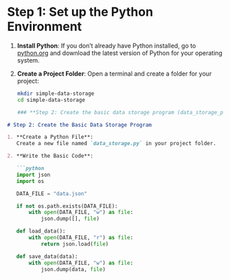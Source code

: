 # Step 1: Set up the Python Environment

1. **Install Python**:
   If you don’t already have Python installed, go to [python.org](https://www.python.org/downloads/) and download the latest version of Python for your operating system.

2. **Create a Project Folder**:
   Open a terminal and create a folder for your project:
   ```bash
   mkdir simple-data-storage
   cd simple-data-storage

   ### **Step 2: Create the basic data storage program (data_storage_program.md)**

```markdown
# Step 2: Create the Basic Data Storage Program

1. **Create a Python File**:
   Create a new file named `data_storage.py` in your project folder.

2. **Write the Basic Code**:

   ```python
   import json
   import os

   DATA_FILE = "data.json"

   if not os.path.exists(DATA_FILE):
       with open(DATA_FILE, "w") as file:
           json.dump([], file)

   def load_data():
       with open(DATA_FILE, "r") as file:
           return json.load(file)

   def save_data(data):
       with open(DATA_FILE, "w") as file:
           json.dump(data, file)
